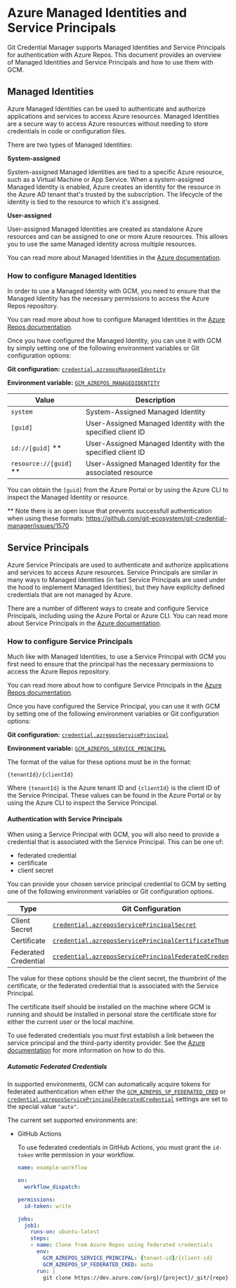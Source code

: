 # Azure Managed Identities and Service Principals

Git Credential Manager supports Managed Identities and Service Principals for
authentication with Azure Repos. This document provides an overview of Managed
Identities and Service Principals and how to use them with GCM.

## Managed Identities

Azure Managed Identities can be used to authenticate and authorize applications
and services to access Azure resources. Managed Identities are a secure way to
access Azure resources without needing to store credentials in code or
configuration files.

There are two types of Managed Identities:

**System-assigned**

System-assigned Managed Identities are tied to a specific Azure resource, such
as a Virtual Machine or App Service. When a system-assigned Managed Identity is
enabled, Azure creates an identity for the resource in the Azure AD tenant
that's trusted by the subscription. The lifecycle of the identity is tied to the
resource to which it's assigned.

**User-assigned**

User-assigned Managed Identities are created as standalone Azure resources and
can be assigned to one or more Azure resources. This allows you to use the same
Managed Identity across multiple resources.

You can read more about Managed Identities in the
[Azure documentation][az-mi].

### How to configure Managed Identities

In order to use a Managed Identity with GCM, you need to ensure that the Managed
Identity has the necessary permissions to access the Azure Repos repository.

You can read more about how to configure Managed Identities in the
[Azure Repos documentation][azdo-misp].

Once you have configured the Managed Identity, you can use it with GCM by simply
setting one of the following environment variables or Git configuration options:

**Git configuration:** [`credential.azreposManagedIdentity`][gcm-mi-config]

**Environment variable:** [`GCM_AZREPOS_MANAGEDIDENTITY`][gcm-mi-env]

Value|Description
-|-
`system`|System-Assigned Managed Identity
`[guid]`|User-Assigned Managed Identity with the specified client ID
`id://[guid]` **|User-Assigned Managed Identity with the specified client ID
`resource://[guid]` **|User-Assigned Managed Identity for the associated resource

You can obtain the `[guid]` from the Azure Portal or by using the Azure CLI
to inspect the Managed Identity or resource.

** Note there is an open issue that prevents successfull authentication when
using these formats: https://github.com/git-ecosystem/git-credential-manager/issues/1570

## Service Principals

Azure Service Principals are used to authenticate and authorize applications and
services to access Azure resources. Service Principals are similar in many ways
to Managed Identities (in fact Service Principals are used under the hood to
implement Managed Identities), but they have expliclty defined credentials that
are not managed by Azure.

There are a number of different ways to create and configure Service Principals,
including using the Azure Portal or Azure CLI. You can read more about Service
Principals in the [Azure documentation][az-sp].

### How to configure Service Principals

Much like with Managed Identities, to use a Service Principal with GCM you first
need to ensure that the principal has the necessary permissions to access the
Azure Repos repository.

You can read more about how to configure Service Principals in the
[Azure Repos documentation][azdo-misp].

Once you have configured the Service Principal, you can use it with GCM by
setting one of the following environment variables or Git configuration options:

**Git configuration:** [`credential.azreposServicePrincipal`][gcm-sp-config]

**Environment variable:** [`GCM_AZREPOS_SERVICE_PRINCIPAL`][gcm-sp-env]

The format of the value for these options must be in the format:

```text
{tenantId}/{clientId}
```

Where `{tenantId}` is the Azure tenant ID and `{clientId}` is the client ID of
the Service Principal. These values can be found in the Azure Portal or by using
the Azure CLI to inspect the Service Principal.

#### Authentication with Service Principals

When using a Service Principal with GCM, you will also need to provide a
credential that is associated with the Service Principal. This can be one of:

- federated credential
- certificate
- client secret

You can provide your chosen service principal credential to GCM by setting one
of the following environment variables or Git configuration options.

Type|Git Configuration|Environment Variable
-|-|-
Client Secret|[`credential.azreposServicePrincipalSecret`][gcm-sp-secret-config]|[`GCM_AZREPOS_SP_SECRET`][gcm-sp-secret-env]
Certificate|[`credential.azreposServicePrincipalCertificateThumbprint`][gcm-sp-cert-config]|[`GCM_AZREPOS_SP_CERT_THUMBPRINT`][gcm-sp-cert-env]
Federated Credential|[`credential.azreposServicePrincipalFederatedCredential`][gcm-sp-fedcred-config]|[`GCM_AZREPOS_SP_FEDERATED_CRED`][gcm-sp-fedcred-env]

The value for these options should be the client secret, the thumbrint of the
certificate, or the federated credential that is associated with the Service
Principal.

The certificate itself should be installed on the machine where GCM is running
and should be installed in personal store the certificate store for either the
current user or the local machine.

To use federated credentials you must first establish a link between the service
principal and the third-party identity provider. See the
[Azure documentation][az-federated] for more information on how to do this.

##### Automatic Federated Credentials

In supported environments, GCM can automatically acquire tokens for federated
authentication when either the [`GCM_AZREPOS_SP_FEDERATED_CRED`][gcm-sp-fedcred-env]
or [`credential.azreposServicePrincipalFederatedCredential`][gcm-sp-fedcred-config]
settings are set to the special value `"auto"`.

The current set supported environments are:

- GitHub Actions

   To use federated credentials in GitHub Actions, you must grant the
    `id-token` write permission in your workflow.

    ```yaml
    name: example-workflow

    on:
      workflow_dispatch:

    permissions:
      id-token: write

    jobs:
      job1:
        runs-on: ubuntu-latest
        steps:
        - name: Clone from Azure Repos using federated credentials
          env:
            GCM_AZREPOS_SERVICE_PRINCIPAL: {tenant-id}/{client-id}
            GCM_AZREPOS_SP_FEDERATED_CRED: auto
          run: |
            git clone https://dev.azure.com/{org}/{project}/_git/{repo}
    ```

[az-mi]: https://learn.microsoft.com/en-us/entra/identity/managed-identities-azure-resources/overview
[az-sp]: https://learn.microsoft.com/en-us/entra/identity-platform/app-objects-and-service-principals?tabs=browser
[az-federated]: https://learn.microsoft.com/en-us/entra/workload-id/workload-identity-federation
[azdo-misp]: https://learn.microsoft.com/en-us/azure/devops/integrate/get-started/authentication/service-principal-managed-identity?view=azure-devops
[gcm-mi-config]: https://gh.io/gcm/config#credentialazreposmanagedidentity
[gcm-mi-env]: https://gh.io/gcm/env#GCM_AZREPOS_MANAGEDIDENTITY
[gcm-sp-config]: https://gh.io/gcm/config#credentialazreposserviceprincipal
[gcm-sp-env]: https://gh.io/gcm/env#GCM_AZREPOS_SERVICE_PRINCIPAL
[gcm-sp-secret-config]: https://gh.io/gcm/config#credentialazreposserviceprincipalsecret
[gcm-sp-secret-env]: https://gh.io/gcm/env#GCM_AZREPOS_SP_SECRET
[gcm-sp-cert-config]: https://gh.io/gcm/config#credentialazreposserviceprincipalcertificatethumbprint
[gcm-sp-cert-env]: https://gh.io/gcm/env#GCM_AZREPOS_SP_CERT_THUMBPRINT
[gcm-sp-fedcred-config]: https://gh.io/gcm/config#credentialazreposserviceprincipalFederatedCredential
[gcm-sp-fedcred-env]: https://gh.io/gcm/env#GCM_AZREPOS_SP_FEDERATED_CRED
